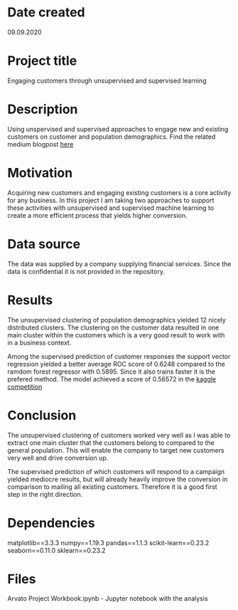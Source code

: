 # Date created
09.09.2020
# Project title
Engaging customers through unsupervised and supervised learning
# Description
Using unspervised and supervised approaches to engage new and existing customers on customer and population demographics.
Find the related medium blogpost [here](https://jannis-j.medium.com/engaging-customers-through-unsupervised-and-supervised-learning-b2dfaf90f98f)
# Motivation
Acquiring new customers and engaging existing customers is a core activity for any business. In this project I am taking two approaches to support these activities with unsupervised and supervised machine learning to create a more efficient process that yields higher conversion.
# Data source
The data was supplied by a company supplying financial services. Since the data is confidential it is not provided in the repository.
# Results
The unsupervised clustering of population demographics yielded 12 nicely distributed clusters. The clustering on the customer data resulted in one main cluster within the customers which is a very good result to work with in a business context.

Among the supervised prediction of customer responses the support vector regression yielded a better average ROC score of 0.6248 compared to the ramdom forest regressor with 0.5895. Since it also trains faster it is the prefered method. The model achieved a score of 0.56572 in the [kaggle competition](https://www.kaggle.com/c/udacity-arvato-identify-customers/overview)
# Conclusion
The unsupervised clustering of customers worked very well as I was able to extract one main cluster that the customers belong to compared to the general population. This will enable the company to target new customers very well and drive conversion up.

The supervised prediction of which customers will respond to a campaign yielded mediocre results, but will already heavily improve the conversion in comparison to mailing all existing customers. Therefore it is a good first step in the right direction.
# Dependencies
matplotlib==3.3.3
numpy==1.19.3
pandas==1.1.3
scikit-learn==0.23.2
seaborn==0.11.0
sklearn==0.23.2
# Files
Arvato Project Workbook.ipynb - Jupyter notebook with the analysis
